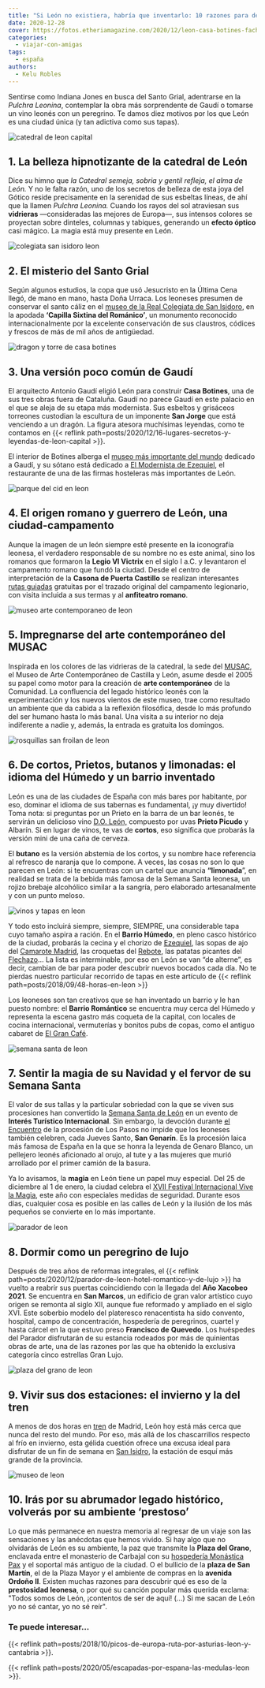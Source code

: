 ```yaml
---
title: "Si León no existiera, habría que inventarlo: 10 razones para descubrir la capital de un reino fascinante"
date: 2020-12-28
cover: https://fotos.etheriamagazine.com/2020/12/leon-casa-botines-fachada.jpg
categories: 
  - viajar-con-amigas
tags: 
  - españa
authors: 
  - Kelu Robles
---
```


Sentirse como Indiana Jones en busca del Santo Grial, adentrarse en la _Pulchra Leonina_, contemplar la obra más sorprendente de Gaudí o tomarse un vino leonés con un peregrino. Te damos diez motivos por los que León es una ciudad única (y tan adictiva como sus tapas). 

![catedral de leon capital](https://fotos.etheriamagazine.com/2020/12/catedral-leon.jpg "Catedral de León. © Kelu Robles")

## 1\. La belleza hipnotizante de la catedral de León

Dice su himno que _la Catedral semeja, sobria y gentil refleja, el alma de León._ Y no 
le falta razón, uno de los secretos de belleza de esta joya del Gótico reside 
precisamente en la serenidad de sus esbeltas líneas, de ahí que la llamen _Pulchra 
Leonina._ Cuando los rayos del sol atraviesan sus **vidrieras** —consideradas las 
mejores de Europa—, sus intensos colores se proyectan sobre dinteles, columnas y 
tabiques, generando un **efecto óptico** casi mágico. La magia está muy presente en 
León. 

![colegiata san isidoro leon](https://fotos.etheriamagazine.com/2020/12/leon-san-isidoro.jpg "Interior del Panteón de los Reyes en la Real Colegiata de San Isidoro. © Ayto. de León")

## 2\. El misterio del Santo Grial 

Según algunos estudios, la copa que usó Jesucristo en la Última Cena llegó, de mano en 
mano, hasta Doña Urraca. Los leoneses presumen de conservar el santo cáliz en el [museo 
de la Real Colegiata de San Isidoro](https://www.museosanisidorodeleon.com/), en la 
apodada **‘Capilla Sixtina del Románico’**, un monumento reconocido internacionalmente 
por la excelente conservación de sus claustros, códices y frescos de más de mil años de 
antigüedad. 

![dragon y torre de casa botines](https://fotos.etheriamagazine.com/2020/12/dragon-casa-botines.jpg "Torreones, San Jorge y el dragón de © Casa Botines.")

## 3\. Una versión poco común de Gaudí

El arquitecto Antonio Gaudí eligió León para construir **Casa Botines**, una de sus tres 
obras fuera de Cataluña. Gaudí no parece Gaudí en este palacio en el que se aleja de su 
etapa más modernista. Sus esbeltos y grisáceos torreones custodian la escultura de un 
imponente **San Jorge** que está venciendo a un dragón. La figura atesora muchísimas 
leyendas, como te contamos en {{< reflink 
path=posts/2020/12/16-lugares-secretos-y-leyendas-de-leon-capital >}}. 

El interior de Botines alberga el [museo más importante del 
mundo](https://www.casabotines.es/) dedicado a Gaudí, y su sótano está dedicado a [El 
Modernista de Ezequiel](http://www.casabotines.es/restaurante), el restaurante de una de 
las firmas hosteleras más importantes de León. 

![parque del cid en leon](https://fotos.etheriamagazine.com/2020/12/parque-del-cid-leon.jpg "En el Parque del Cid se puede ascender por libre hasta la parte superior de la muralla romana. © Santiago Robles")

## 4\. El origen romano y guerrero de León, una ciudad-campamento

Aunque la imagen de un león siempre esté presente en la iconografía leonesa, el 
verdadero responsable de su nombre no es este animal, sino los romanos que formaron la 
**Legio VI Victrix** en el siglo I a.C. y levantaron el campamento romano que fundó la 
ciudad. Desde el centro de interpretación de la **Casona de Puerta Castillo** se 
realizan interesantes [rutas 
guiadas](http://www.aytoleon.es/es/ayuntamiento/areasmunicipales/patrimonio/Paginas/visitasdidacticasleonromano.aspx) 
gratuitas por el trazado original del campamento legionario, con visita incluida a sus 
termas y al **anfiteatro romano**. 

![museo arte contemporaneo de leon](https://fotos.etheriamagazine.com/2020/12/museo-arte-contemporaneo-leon.jpg "MUSAC, Museo de Arte Contemporáneo de Castilla y León. © Juan José Berhó")

## 5\. Impregnarse del arte contemporáneo del MUSAC

Inspirada en los colores de las vidrieras de la catedral, la sede del 
[MUSAC](https://musac.es/), el Museo de Arte Contemporáneo de Castilla y León, asume 
desde el 2005 su papel como motor para la creación de **arte contemporáneo** de la 
Comunidad. La confluencia del legado histórico leonés con la experimentación y los 
nuevos vientos de este museo, trae como resultado un ambiente que da cabida a la 
reflexión filosófica, desde lo más profundo del ser humano hasta lo más banal. Una 
visita a su interior no deja indiferente a nadie y, además, la entrada es gratuita los 
domingos. 

![rosquillas san froilan de leon](https://fotos.etheriamagazine.com/2020/12/rosquillas-san-froilan-leon.jpg "Las rosquillas de San Froilán son el dulce típico del 5 de octubre, festividad que conmemora al patrón de León. © Confitería Sanvy")

## 6\. De cortos, Prietos, butanos y limonadas: el idioma del Húmedo y un barrio inventado

León es una de las ciudades de España con más bares por habitante, por eso, dominar el 
idioma de sus tabernas es fundamental, ¡y muy divertido! Toma nota: si preguntas por un 
Prieto en la barra de un bar leonés, te servirán un delicioso vino [D.O. 
León,](https://www.doleon.es/) compuesto por uvas **Prieto Picudo** y Albarín. Si en 
lugar de vinos, te vas de **cortos**, eso significa que probarás la versión mini de una 
caña de cerveza. 

El **butano** es la versión abstemia de los cortos, y su nombre hace referencia al 
refresco de naranja que lo compone. A veces, las cosas no son lo que parecen en León: si 
te encuentras con un cartel que anuncia **“limonada**”, en realidad se trata de la 
bebida más famosa de la Semana Santa leonesa, un rojizo brebaje alcohólico similar a la 
sangría, pero elaborado artesanalmente y con un punto meloso. 

![vinos y tapas en leon](https://fotos.etheriamagazine.com/2020/12/barrio-humedo-leon.jpg "Los vinos siempre irán acompañados de tapas en León. © Ayto. de León")

Y todo esto incluirá siempre, siempre, SIEMPRE, una considerable tapa cuyo tamaño aspira 
a ración. En el **Barrio Húmedo**, en pleno casco histórico de la ciudad, probarás la 
cecina y el chorizo de [Ezequiel](https://www.embutidosezequiel.com/), las sopas de ajo 
del [Camarote Madrid](https://camarotehotel.es/), las croquetas del 
[Rebote](http://tapealeon.com/rebote), las patatas picantes del 
[Flechazo](http://tapealeon.com/bar-flechazo)… La lista es interminable, por eso en León 
se van “de alterne”, es decir, cambian de bar para poder descubrir nuevos bocados cada 
día. No te pierdas nuestro particular recorrido de tapas en este artículo de {{< reflink 
path=posts/2018/09/48-horas-en-leon >}} 

Los leoneses son tan creativos que se han inventado un barrio y le han puesto nombre: el 
**Barrio Romántico** se encuentra muy cerca del Húmedo y representa la escena gastro más 
coqueta de la capital, con locales de cocina internacional, vermuterías y bonitos pubs 
de copas, como el antiguo cabaret de [El Gran 
Café](https://m.facebook.com/ELGRANCAFELEON/?locale2=es_ES). 

![semana santa de leon](https://fotos.etheriamagazine.com/2020/12/semana-santa-leon.jpg "La Exaltación de la Cruz de la procesión de Los Pasos. © Ruben Ojeda")

## 7\. Sentir la magia de su Navidad y el fervor de su Semana Santa  

El valor de sus tallas y la particular sobriedad con la que se viven sus procesiones han 
convertido la [Semana Santa de León](https://www.semanasantaleon.org/) en un evento de 
**Interés Turístico Internacional**. Sin embargo, la devoción durante [el 
Encuentro](https://www.youtube.com/watch?v=_HPSQiGWk6w) de la procesión de Los Pasos no 
impide que los leoneses también celebren, cada Jueves Santo, **San Genarín**. Es la 
procesión laica más famosa de España en la que se honra la leyenda de Genaro Blanco, un 
pellejero leonés aficionado al orujo, al tute y a las mujeres que murió arrollado por el 
primer camión de la basura. 

Ya lo avisamos, la **magia** en León tiene un papel muy especial. Del 25 de diciembre al 
1 de enero, la ciudad celebra el [XVII Festival Internacional Vive la 
Magia](https://festivalvivelamagia.es/), este año con especiales medidas de seguridad. 
Durante esos días, cualquier cosa es posible en las calles de León y la ilusión de los 
más pequeños se convierte en lo más importante. 

![parador de leon](https://fotos.etheriamagazine.com/2020/12/parador-leon-renovado.jpg "Interior del recién renovado Parador de León. © Paradores")

## 8\. Dormir como un peregrino de lujo

Después de tres años de reformas integrales, el {{< reflink 
path=posts/2020/12/parador-de-leon-hotel-romantico-y-de-lujo >}} ha vuelto a reabrir sus 
puertas coincidiendo con la llegada del **Año Xacobeo 2021**. Se encuentra en **San 
Marcos**, un edificio de gran valor artístico cuyo origen se remonta al siglo XII, 
aunque fue reformado y ampliado en el siglo XVI. Este soberbio modelo del plateresco 
renacentista ha sido convento, hospital, campo de concentración, hospedería de 
peregrinos, cuartel y hasta cárcel en la que estuvo preso **Francisco de** **Quevedo**. 
Los huéspedes del Parador disfrutarán de su estancia rodeados por más de quinientas 
obras de arte, una de las razones por las que ha obtenido la exclusiva categoría cinco 
estrellas Gran Lujo. 

![plaza del grano de leon](https://fotos.etheriamagazine.com/2020/12/Leon-nevado.jpg "Plaza del Grano. © El Leonés Errante")

## 9\. Vivir sus dos estaciones: el invierno y la del tren

A menos de dos horas en [tren](https://www.renfe.com/es/es) de Madrid, León hoy está más 
cerca que nunca del resto del mundo. Por eso, más allá de los chascarrillos respecto al 
frío en invierno, esta gélida cuestión ofrece una excusa ideal para disfrutar de un fin 
de semana en [San Isidro](https://www.san-isidro.net/), la estación de esquí más grande 
de la provincia. 

![museo de leon](https://fotos.etheriamagazine.com/2020/12/vista-centro-leon.jpg "El Museo de León es el más antiguo de la provincia. © El Leonés Errante")

## 10\. Irás por su abrumador legado histórico, volverás por su ambiente ‘prestoso’ 

Lo que más permanece en nuestra memoria al regresar de un viaje son las sensaciones y 
las anécdotas que hemos vivido. Si hay algo que no olvidarás de León es su ambiente, la 
paz que transmite la **Plaza del Grano**, enclavada entre el monasterio de Carbajal con 
su [hospedería Monástica Pax](https://www.hospederiapax.com/) y el soportal más antiguo 
de la ciudad. O el bullicio de la **plaza de San Martín**, el de la Plaza Mayor y el 
ambiente de compras en la **avenida Ordoño II**. Existen muchas razones para descubrir 
qué es eso de la **prestosidad leonesa**, o por qué su canción popular más querida 
exclama: "Todos somos de León, ¡contentos de ser de aquí! (...) Si me sacan de León yo 
no sé cantar, yo no sé reír". 

### Te puede interesar...

{{< reflink path=posts/2018/10/picos-de-europa-ruta-por-asturias-leon-y-cantabria >}}. 

{{< reflink path=posts/2020/05/escapadas-por-espana-las-medulas-leon >}}.
